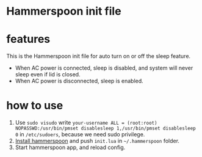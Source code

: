 Hammerspoon init file
====================

# features
This is the Hammerspoon init file for auto turn on or off the sleep feature.
- When AC power is connected, sleep is disabled, and system will never sleep even if lid is closed.
- When AC power is disconnected, sleep is enabled.

# how to use
1. Use `sudo visudo` write `your-username ALL = (root:root) NOPASSWD:/usr/bin/pmset disablesleep 1,/usr/bin/pmset disablesleep 0` in `/etc/sudoers`, because we need sudo privilege.
2. [Install hammerspoon](https://github.com/Hammerspoon/hammerspoon?tab=readme-ov-file#how-do-i-install-it) and push `init.lua` in `~/.hammerspoon` folder.
3. Start hammerspoon app, and reload config.
